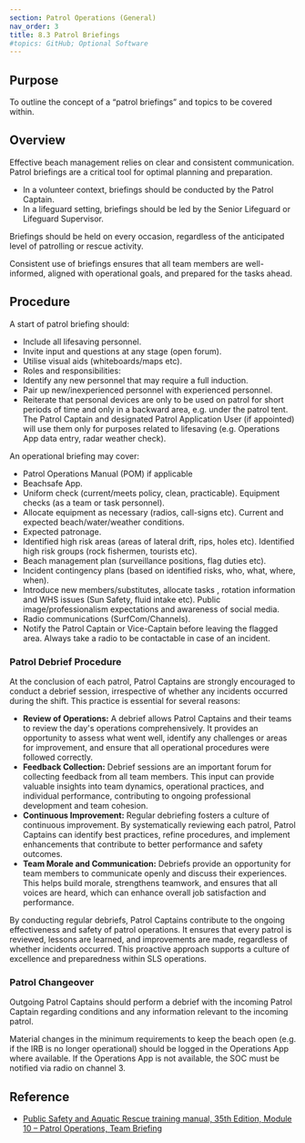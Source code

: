 ```yaml
---
section: Patrol Operations (General)
nav_order: 3
title: 8.3 Patrol Briefings
#topics: GitHub; Optional Software
---
```


## Purpose

To outline the concept of a “patrol briefings” and topics to be covered within.

## Overview

Effective beach management relies on clear and consistent communication. Patrol briefings are a critical tool for optimal planning and preparation.

- In a volunteer context, briefings should be conducted by the Patrol Captain.
- In a lifeguard setting, briefings should be led by the Senior Lifeguard or Lifeguard Supervisor.

Briefings should be held on every occasion, regardless of the anticipated level of patrolling or rescue activity.

Consistent use of briefings ensures that all team members are well-informed, aligned with operational goals, and prepared for the tasks ahead.

## Procedure

A start of patrol briefing should:

- Include all lifesaving personnel.
- Invite input and questions at any stage (open forum).
- Utilise visual aids (whiteboards/maps etc).
- Roles and responsibilities:
- Identify any new personnel that may require a full induction.
- Pair up new/inexperienced personnel with experienced personnel.
- Reiterate that personal devices are only to be used on patrol for short periods of time and only in a backward area, e.g. under the patrol tent. The Patrol Captain and designated Patrol Application User (if appointed) will use them only for purposes related to lifesaving (e.g. Operations App data entry, radar weather check).

An operational briefing may cover:

- Patrol Operations Manual (POM) if applicable
- Beachsafe App.
- Uniform check (current/meets policy, clean, practicable). Equipment checks (as a team or task personnel).
- Allocate equipment as necessary (radios, call-signs etc). Current and expected beach/water/weather conditions.
- Expected patronage.
- Identified high risk areas (areas of lateral drift, rips, holes etc). Identified high risk groups (rock fishermen, tourists etc).
- Beach management plan (surveillance positions, flag duties etc).
- Incident contingency plans (based on identified risks, who, what, where, when).
- Introduce new members/substitutes, allocate tasks , rotation information and WHS issues (Sun Safety, fluid intake etc). Public image/professionalism expectations and awareness of social media.
- Radio communications (SurfCom/Channels).
- Notify the Patrol Captain or Vice-Captain before leaving the flagged area. Always take a radio to be contactable in case of an incident.

### Patrol Debrief Procedure

At the conclusion of each patrol, Patrol Captains are strongly encouraged to conduct a debrief session, irrespective of whether any incidents occurred during the shift. This practice is essential for several reasons:

- **Review of Operations:** A debrief allows Patrol Captains and their teams to review the day's operations comprehensively. It provides an opportunity to assess what went well, identify any challenges or areas for improvement, and ensure that all operational procedures were followed correctly.
- **Feedback Collection:** Debrief sessions are an important forum for collecting feedback from all team members. This input can provide valuable insights into team dynamics, operational practices, and individual performance, contributing to ongoing professional development and team cohesion.
- **Continuous Improvement:** Regular debriefing fosters a culture of continuous improvement. By systematically reviewing each patrol, Patrol Captains can identify best practices, refine procedures, and implement enhancements that contribute to better performance and safety outcomes.
- **Team Morale and Communication:** Debriefs provide an opportunity for team members to communicate openly and discuss their experiences. This helps build morale, strengthens teamwork, and ensures that all voices are heard, which can enhance overall job satisfaction and performance.

By conducting regular debriefs, Patrol Captains contribute to the ongoing effectiveness and safety of patrol operations. It ensures that every patrol is reviewed, lessons are learned, and improvements are made, regardless of whether incidents occurred. This proactive approach supports a culture of excellence and preparedness within SLS operations.

### Patrol Changeover

Outgoing Patrol Captains should perform a debrief with the incoming Patrol Captain regarding conditions and any information relevant to the incoming patrol.

Material changes in the minimum requirements to keep the beach open (e.g. if the IRB is no longer operational) should be logged in the Operations App where available. If the Operations App is not available, the SOC must be notified via radio on channel 3.

## Reference

- [Public Safety and Aquatic Rescue training manual, 35th Edition, Module 10 – Patrol Operations, Team Briefing](https://members.sls.com.au/members/document_library/1/media/8571)